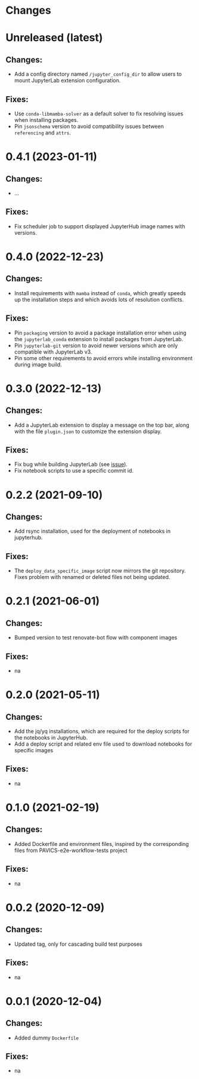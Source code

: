 Changes
=======

Unreleased (latest)
===================

Changes:
--------
- Add a config directory named `/jupyter_config_dir` to allow users to mount JupyterLab extension configuration.

Fixes:
------
- Use `conda-libmamba-solver` as a default solver to fix resolving issues when installing packages.
- Pin `jsonschema` version to avoid compatibility issues between `referencing` and `attrs`.

0.4.1 (2023-01-11)
===================

Changes:
--------
- ...

Fixes:
------
- Fix scheduler job to support displayed JupyterHub image names with versions.

0.4.0 (2022-12-23)
===================

Changes:
--------
- Install requirements with `mamba` instead of `conda`, which greatly speeds up the installation steps and which avoids
  lots of resolution conflicts.

Fixes:
------
- Pin `packaging` version to avoid a package installation error when using the `jupyterlab_conda` extension to install
  packages from JupyterLab.
- Pin `jupyterlab-git` version to avoid newer versions which are only compatible with JupyterLab v3.
- Pin some other requirements to avoid errors while installing environment during image build.

0.3.0 (2022-12-13)
===================

Changes:
--------
- Add a JupyterLab extension to display a message on the top bar, along with the file `plugin.json` to customize the 
  extension display.

Fixes:
------
- Fix bug while building JupyterLab (see [issue](https://github.com/jupyterlab/jupyterlab/issues/11248)).
- Fix notebook scripts to use a specific commit id.

0.2.2 (2021-09-10)
===================

Changes:
--------
- Add rsync installation, used for the deployment of notebooks in jupyterhub.

Fixes:
------
- The `deploy_data_specific_image` script now mirrors the git repository. Fixes problem with renamed or deleted files not being updated.
  

0.2.1 (2021-06-01)
===================

Changes:
--------
- Bumped version to test renovate-bot flow with component images

Fixes:
------
- na

0.2.0 (2021-05-11)
===================

Changes:
--------
- Add the jq/yq installations, which are required for the deploy scripts for the notebooks in JupyterHub.
- Add a deploy script and related env file used to download notebooks for specific images

Fixes:
------
- na

0.1.0 (2021-02-19)
===================

Changes:
--------
- Added Dockerfile and environment files, inspired by the corresponding files from PAVICS-e2e-workflow-tests project

Fixes:
------
- na

0.0.2 (2020-12-09)
===================

Changes:
--------
- Updated tag, only for cascading build test purposes

Fixes:
------
- na

0.0.1 (2020-12-04)
===================

Changes:
--------
- Added dummy `Dockerfile`

Fixes:
------
- na